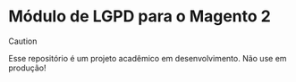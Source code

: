 # Módulo de LGPD para o Magento 2

> [!CAUTION]
> Esse repositório é um projeto acadêmico em desenvolvimento. Não use em produção!